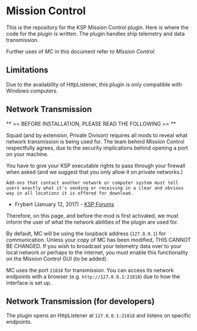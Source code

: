 # Mission Control

This is the repository for the KSP Mission Control plugin. Here is where the code for the plugin is written. The plugin handles ship telemetry and data transmission.

Further uses of *MC* in this document refer to *Mission Control*.

## Limitations

Due to the availability of HttpListener, this plugin is only compatible with Windows computers.

## Network Transmission

** == BEFORE INSTALLATION, PLEASE READ THE FOLLOWING == **

Squad (and by extension, Private Divison) requires all mods to reveal what network transmission is being used for. The team behind Mission Control respectfully agrees, due to the security implications behind opening a port on your machine.

You have to give your KSP executable rights to pass through your firewall when asked (and we suggest that you only allow it on private networks.)

```
Add-ons that contact another network or computer system must tell users exactly what it's sending or receiving in a clear and obvious way in all locations it is offered for download.
```

- Frybert (January 12, 2017) - [KSP Forums](https://forum.kerbalspaceprogram.com/index.php?/topic/154851-add-on-posting-rules-november-24-2017/)

Therefore, on this page, and before the mod is first activated, we must inform the user of what the network abilities of the plugin are used for.

By default, MC will be using the loopback address (`127.0.0.1`) for communication. Unless your copy of MC has been modified, THIS CANNOT BE CHANGED. If you wish to broadcast your telemetry data over to your local network or perhaps to the internet, you must enable this functionality on the Mission Control GUI (to be added).

MC uses the port `21818` for transmission. You can access its network endpoints with a browser (e.g. `http://127.0.0.1:21818`) due to how the interface is set up.

## Network Transmission (for developers)

The plugin opens an HttpListener at `127.0.0.1:21818` and listens on specific endpoints.
